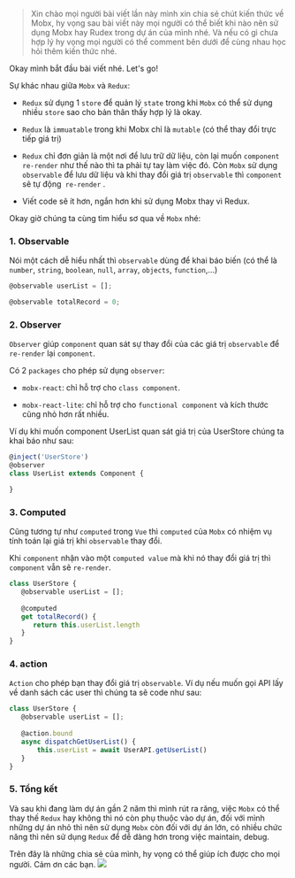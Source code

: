 > Xin chào mọi người bài viết lần này mình xin chia sẻ chút kiến thức về Mobx, hy vọng sau bài viết này mọi người có thể biết khi nào nên sử dụng Mobx hay Rudex trong dự án của mình nhé. Và nếu có gì chưa hợp lý hy vọng mọi người có thể comment bên dưới để cùng nhau học hỏi thêm kiến thức nhé. 

Okay mình bắt đầu bài viết nhé. Let's go!


Sự khác nhau giữa `Mobx` và `Redux`:

 * `Redux` sử dụng 1 `store` để quản lý `state` trong khi `Mobx` có thể sử dụng nhiều `store` sao cho bản thân thấy hợp lý là okay.

* `Redux` là `immuatable` trong khi Mobx chỉ là `mutable` (có thể thay đổi trực tiếp giá trị)

* `Redux` chỉ đơn giản là một nơi để lưu trữ dữ liệu, còn lại muốn `component` `re-render` như thế nào thì ta phải tự tay làm việc đó. Còn `Mobx` sử dụng `observable` để lưu dữ liệu và khi thay đổi giá trị `observable` thì `component` sẽ tự động` re-render` .
* Viết code sẽ ít hơn, ngắn hơn khi sử dụng Mobx thay vì Redux.

Okay giờ chúng ta cùng tìm hiểu sơ qua về `Mobx` nhé:

### 1. Observable
Nói một cách dễ hiểu nhất thì `observable` dùng để khai báo biến (có thể là `number`, `string`, `boolean`, `null`, `array`, `objects`, `function`,...)

```js
@observable userList = [];

@observable totalRecord = 0;
```

### 2. Observer
`Observer` giúp `component` quan sát sự thay đổi của các giá trị `observable` để `re-render` lại `component`.

Có  2 `packages` cho phép sử dụng `observer`: 

* `mobx-react`: chỉ hỗ trợ cho `class component`.

* `mobx-react-lite`: chỉ hỗ trợ cho `functional component` và kích thước cũng nhỏ hơn rất nhiều.

Ví dụ khi muốn component UserList quan sát giá trị của UserStore chúng ta khai báo như sau: 

```js
@inject('UserStore')
@observer
class UserList extends Component {

}
```


### 3. Computed
Cũng tương tự như `computed` trong `Vue` thì `computed` của `Mobx` có nhiệm vụ tính toán lại giá trị khi `observable` thay đổi.

Khi `component` nhận vào một `computed value` mà khi nó thay đổi giá trị thì `component` vẫn sẽ `re-render`.

```js
class UserStore {
   @observable userList = [];   
   
   @computed
   get totalRecord() {    
      return this.userList.length  
   }
}
```

### 4. action
`Action` cho phép bạn thay đổi giá trị `observable`. 
Ví dụ nếu muốn gọi API lấy về danh sách các user thì chúng ta sẽ code như sau:

```js
class UserStore {
   @observable userList = [];  
   
   @action.bound
   async dispatchGetUserList() {
       this.userList = await UserAPI.getUserList()
   }
}
```

### 5. Tổng kết
Và sau khi đang làm dự án gần 2 năm thì mình rút ra răng, việc `Mobx` có thể thay thế `Redux` hay không thì nó còn phụ thuộc vào dự án, đối với mình những dự án nhỏ thì nên sử dụng `Mobx` còn đối với dự án lớn, có nhiều chức năng thì nên sử dụng `Redux` để dễ dàng hơn trong việc maintain, debug.

Trên đây là những chia sẻ của mình, hy vọng có thể giúp ích được cho mọi người. Cảm ơn các bạn.
![](https://images.viblo.asia/2e26fa15-6d36-4b2a-b0a1-3ac7b93e1eca.jpg)